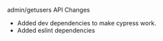 admin/getusers API Changes
- Added dev dependencies to make cypress work.
- Added eslint dependencies